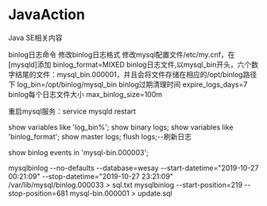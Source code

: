 # JavaAction
Java SE相关内容

binlog日志命令
修改binlog日志格式
修改mysql配置文件/etc/my.cnf，在[mysqld]添加
binlog_format=MIXED
binlog日志文件,以mysql_bin开头，六个数字结尾的文件：mysql_bin.000001，并且会将文件存储在相应的/opt/binlog路径下
log_bin=/opt/binlog/mysql_bin
binlog过期清理时间
expire_logs_days=7
binlog每个日志文件大小
max_binlog_size=100m

重启mysql服务：service mysqld restart

show variables like 'log_bin%';
show binary logs;
show variables like 'binlog_format';
show master logs;
flush logs;--刷新日志

show binlog events in 'mysql-bin.000003';

mysqlbinlog --no-defaults --database=wesay --start-datetime="2019-10-27 00:21:09" --stop-datetime="2019-10-27 23:21:09" /var/lib/mysql/binlog.000033 > sql.txt
mysqlbinlog --start-position=219 --stop-position=681 mysql-bin.000001 > update.sql